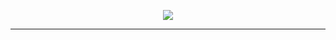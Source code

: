 <p align="center">
  <img src="http://terminalgifapi.com/api/v1/gif?commands=[%20%22Set%20FontSize%2025%22,%20%22Set%20TypingSpeed%2080ms%22,%20%22Type%20\%22Visit%20\%22%22,%20%22Type%20\%22https://victor.barros.engineer/\%22%22,%20%22Sleep%205s%22%20]"/>
</p>

<!--
http://terminalgifapi.com/api/v1/gif?commands=[
  "Set FontSize 30",
  "Set TypingSpeed 80ms",
  "Type \"Hi, I am Victor Barros!\"",
  "Sleep 1s",
  "Type \" Passionate about code, run and sun\"",
  "Sleep 2s",
  "Backspace 3",
  "Sleep 100ms",
  "Type \"eat...\"",
  "Sleep 500ms",
  "Type \" LOl\"",
  "Sleep 200ms",
  "Set TypingSpeed 0ms",
  "Space 5",
  "Set TypingSpeed 80ms",
  "Type \"Visit my website\"",
  "Set TypingSpeed 0ms",
  "Space 20",
  "Set TypingSpeed 80ms",
  "Type \"https://victor.barros.engineer\"",
  "Sleep 5s"
]
-->

----

